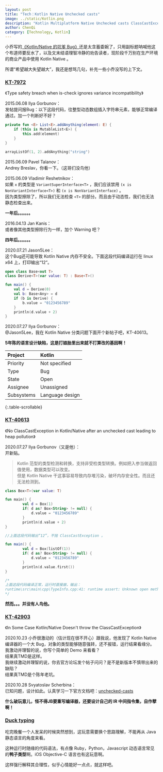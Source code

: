 ```yaml
---
layout: post
title: "Tech：Kotlin Native Unchecked casts"
image: ../static/Kotlin.png
description: "Kotlin Multiplatform Native Unchecked casts ClassCastException"
author: ChenQi
category: [Technology, Kotlin]
---
```


小乔写的[《Kotlin/Native 的坑爹 Bug》](https://mp.weixin.qq.com/s/0lLf-r7Dr1cJ5L-3fO_tmg)还是太含蓄委婉了，只用副标题呐喊他这个布道师要反水了，以及文末结语理智冷静的劝告读者，现阶段千万别在生产环境的商业产品中使用 Kotlin Native 。

所谓“希望越大失望越大”，我还是想骂几句，补充一些小乔没写的上下文。

### [KT-7972][KT-7972]

《Type safety breach when is-check ignores variance incompatibility》

2015.06.08 Ilya Gorbunov：  
发帖提问报Bug：以下这段代码，往整型动态数组插入字符串元素，能够正常编译通过。加一个判断好不好？

```kotlin
private fun <E> List<E>.addAnything(element: E) {
    if (this is MutableList<E>) {
        this.add(element)
    }
}

arrayListOf(1, 2).addAnything("string")
```

2015.06.09 Pavel Talanov：  
Andrey Breslav，你看一下。（这哥们没鸟他）

2015.06.09 Vladimir Reshetnikov：  
如果 `x` 的类型是 `VariantSuperInterface<T>` ，我们应该禁用 `(x is NonVariantInterface<T>)` 和 `(x is NonVariantInterface)` 。  
因为类型擦除了，所以我们无法检查 `<T>` 的部分。而且由于动态性，我们也无法静态检查出来。

**一年后。。。。。。**

2016.04.13 Jan Kanis：  
或者像其他类型擦除行为一样，加个 Warning 吧？

**四年后。。。。。。**

2020.07.21 Jason5Lee：  
这个Bug还可能导致 Kotlin Native 内存不安全。下面这段代码编译运行在 linux x64 上，打印输出“12”。

```kotlin
open class Base<out T>
class Derive<T>(var value: T) : Base<T>()

fun main() {
    val d = Derive(0)
    val b: Base<Any> = d
    if (b is Derive) {
        b.value = "0123456789"
    }
    println(d.value + 2)
}
```

2020.07.27 Ilya Gorbunov：  
@Jason5Lee，我在 Kotlin Native 分类问题下面开个新帖子吧，KT-40613。

**5年陈的语言设计缺陷，这是打娘胎里出来就不打算改的基因啊！**  

<div class="scrollable-table-wrapper" markdown="block">

| Project | Kotlin |
|:---|:---|
| Priority | Not specified |
| Type | Bug |
| State | Open |
| Assignee | Unassigned |
| Subsystems | Language design |

{:.table-scrollable}
</div>

### [KT-40613][KT-40613]

《No ClassCastException in Kotlin/Native after an unchecked cast leading to heap pollution》

2020.07.27 Ilya Gorbunov（又是他）：  
开新贴。

> Kotlin 范型的类型检测和转换，支持非受检类型转换。例如把入参当做返回值使用，数据类型可以改变。  
但是 Kotlin Native 干这事容易导致内存堆污染，破坏内存安全性。而且还无法检测到。

```kotlin
class Box<T>(var value: T)

fun main() {
        val d = Box(1)
        if( d as? Box<String> != null) {
            d.value = "0123456789"
        }
        println(d.value + 2)
}

//上面这段代码输出“12”，不抛 ClassCastException 。

fun main() {
        val d = Box(listOf(1))
        if( d as? Box<String> != null) {
            d.value = "0123456789"
        }
        println(d.value.first())
}

/*
上面这段代码编译正常，运行时直接崩，输出：
runtime\src\main\cpp\TypeInfo.cpp:41: runtime assert: Unknown open method
*/
```

**然而。。。并没有人鸟他。**

### [KT-42903][KT-42903]

《In Some Case Kotlin/Native Doesn't throw the ClassCastException》

2020.10.23 小乔很激动的（估计现在很不开心）跟我说，他发现了 Kotlin Native 编译器的一个大 Bug，对象的类型能够随意强转，还不报错，运行结果看缘分。  
我激动并理智的说，你写个简单的 Demo 来看看？  
结果真TMD是这样。  
我继续激动并理智的说，你去官方论坛发个帖子问问？是不是新版本不慎带出来的缺陷？  
结果真TMD是个陈年老坑。

2020.10.28 Svyatoslav Scherbina：  
已知问题，设计如此。认真学习一下官方文档吧：[unchecked-casts][unchecked-casts]  

**什么破玩意儿，怪不得JB要重写编译器，还要设计自己的 IR 中间指令集，自作孽啊！**

### [Duck typing][duck]

吃完晚餐一个人发呆的时候突然想到，这玩意需要换个思路理解，不能再从 Java 静态语言的角度来看。

这种运行时随缘的代码语法，有点像 Ruby，Python，Javascript 动态语言常见的**鸭子类型**啊。iOS Objective-C 语言也有这玩意啊。

这样强行解释其合理性，似乎心情能好一点点，就这样吧。

[KT-7972]: https://youtrack.jetbrains.com/issue/KT-7972
[KT-40613]: https://youtrack.jetbrains.com/issue/KT-40613
[KT-42903]: https://youtrack.jetbrains.com/issue/KT-42903
[unchecked-casts]: https://kotlinlang.org/docs/reference/typecasts.html#unchecked-casts
[duck]: https://en.wikipedia.org/wiki/Duck_typing
